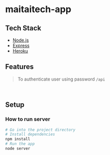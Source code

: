 # maitaitech-app

## Tech Stack

* [Node.js](https://nodejs.org/)
* [Express](https://expressjs.com/)
* [Heroku](https://dashboard.heroku.com/)

## Features
> To authenticate user using password  ```/api```
<br>

## Setup
### How to run server
```bash
# Go into the project directory
# Install dependencies
npm install
# Run the app
node server
```
